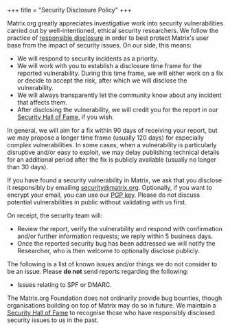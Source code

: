 +++
title = "Security Disclosure Policy"
+++

Matrix.org greatly appreciates investigative work into security vulnerabilities
carried out by well-intentioned, ethical security researchers. We follow the
practice of [responsible disclosure](https://en.wikipedia.org/wiki/Responsible_disclosure)
in order to best protect Matrix's user base from the impact of security issues.
On our side, this means:

- We will respond to security incidents as a priority.
- We will work with you to establish a disclosure time frame for the reported
  vulnerability. During this time frame, we will either work on a fix or decide
  to accept the risk, after which we will disclose the vulnerability.
- We will always transparently let the community know about any incident that
  affects them.
- After disclosing the vulnerability, we will credit you for the report in our
  [Security Hall of Fame](/security-hall-of-fame/), if you wish.

In general, we will aim for a fix within 90 days of receiving your report, but
we may propose a longer time frame (usually 120 days) for especially complex
vulnerabilities. In some cases, when a vulnerability is particularly disruptive
and/or easy to exploit, we may delay publishing technical details for an
additional period after the fix is publicly available (usually no longer than
30 days).

If you have found a security vulnerability in Matrix, we ask that you disclose
it responsibly by emailing [security@matrix.org](mailto:security@matrix.org).
Optionally, if you want to encrypt your email, you can use our [PGP key](/.well-known/pgp-key.txt).
Please do not discuss potential vulnerabilities in public without validating
with us first.

On receipt, the security team will:

- Review the report, verify the vulnerability and respond with confirmation
  and/or further information requests; we reply within 5 business days.
- Once the reported security bug has been addressed we will notify the
  Researcher, who is then welcome to optionally disclose publicly.

The following is a list of known issues and/or things we do not consider to be
an issue. Please **do not** send reports regarding the following:

- Issues relating to SPF or DMARC.

The Matrix.org Foundation does not ordinarily provide bug bounties, though
organisations building on top of Matrix may do so in future. We maintain a
[Security Hall of Fame](/security-hall-of-fame) to recognise those who have
responsibly disclosed security issues to us in the past.
